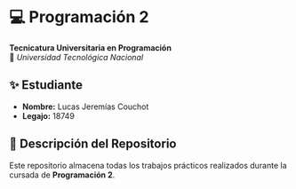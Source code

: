 # 💻 Programación 2
**Tecnicatura Universitaria en Programación**  
📍 *Universidad Tecnológica Nacional*  

## ✨ Estudiante  
- **Nombre:** Lucas Jeremías Couchot
- **Legajo:** 18749

## 📂 Descripción del Repositorio  
Este repositorio almacena todas los trabajos prácticos realizados durante la cursada de **Programación 2**.  
